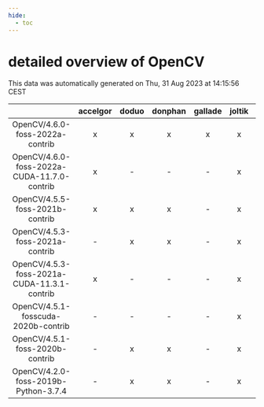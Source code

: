 ```yaml
---
hide:
  - toc
---
```


detailed overview of OpenCV
===========================


This data was automatically generated on Thu, 31 Aug 2023 at 14:15:56 CEST  

| |accelgor|doduo|donphan|gallade|joltik|skitty|swalot|victini|
| :---: | :---: | :---: | :---: | :---: | :---: | :---: | :---: | :---: |
|OpenCV/4.6.0-foss-2022a-contrib|x|x|x|x|x|x|x|x|
|OpenCV/4.6.0-foss-2022a-CUDA-11.7.0-contrib|x|-|-|-|x|-|-|-|
|OpenCV/4.5.5-foss-2021b-contrib|x|x|x|-|x|x|x|x|
|OpenCV/4.5.3-foss-2021a-contrib|-|x|x|-|x|x|x|x|
|OpenCV/4.5.3-foss-2021a-CUDA-11.3.1-contrib|x|-|-|-|x|-|-|-|
|OpenCV/4.5.1-fosscuda-2020b-contrib|-|-|-|-|x|-|-|-|
|OpenCV/4.5.1-foss-2020b-contrib|-|x|x|-|x|x|x|x|
|OpenCV/4.2.0-foss-2019b-Python-3.7.4|-|x|x|-|x|x|-|x|
